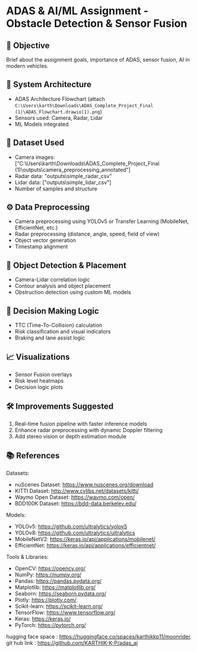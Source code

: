 # ADAS & AI/ML Assignment - Obstacle Detection & Sensor Fusion

## 📌 Objective
Brief about the assignment goals, importance of ADAS, sensor fusion, AI in modern vehicles.

## 🔁 System Architecture
- ADAS Architecture Flowchart (attach `C:\Users\karth\Downloads\ADAS_Complete_Project_Final (1)\ADAS_Flowchart.drawio(1).png`)
- Sensors used: Camera, Radar, Lidar
- ML Models integrated

## 📂 Dataset Used
- Camera images: ["C:\Users\karth\Downloads\ADAS_Complete_Project_Final (1)\outputs\camera_preprocessing_annotated"]
- Radar data: "outputs\simple_radar_csv"
- Lidar data: ["outputs\simple_lidar_csv"]
- Number of samples and structure

## ⚙️ Data Preprocessing
- Camera preprocessing using YOLOv5 or Transfer Learning (MobileNet, EfficientNet, etc.)
- Radar preprocessing (distance, angle, speed, field of view)
- Object vector generation
- Timestamp alignment

## 🤖 Object Detection & Placement
- Camera-Lidar correlation logic
- Contour analysis and object placement
- Obstruction detection using custom ML models

## 🧠 Decision Making Logic
- TTC (Time-To-Collision) calculation
- Risk classification and visual indicators
- Braking and lane assist logic

## 📈 Visualizations
- Sensor Fusion overlays
- Risk level heatmaps
- Decision logic plots

## 🛠 Improvements Suggested
1. Real-time fusion pipeline with faster inference models
2. Enhance radar preprocessing with dynamic Doppler filtering
3. Add stereo vision or depth estimation module

## 📚 References
Datasets:
- nuScenes Dataset: https://www.nuscenes.org/download
- KITTI Dataset: http://www.cvlibs.net/datasets/kitti/
- Waymo Open Dataset: https://waymo.com/open/
- BDD100K Dataset: https://bdd-data.berkeley.edu/

Models:
- YOLOv5: https://github.com/ultralytics/yolov5
- YOLOv8: https://github.com/ultralytics/ultralytics
- MobileNetV2: https://keras.io/api/applications/mobilenet/
- EfficientNet: https://keras.io/api/applications/efficientnet/

Tools & Libraries:
- OpenCV: https://opencv.org/
- NumPy: https://numpy.org/
- Pandas: https://pandas.pydata.org/
- Matplotlib: https://matplotlib.org/
- Seaborn: https://seaborn.pydata.org/
- Plotly: https://plotly.com/
- Scikit-learn: https://scikit-learn.org/
- TensorFlow: https://www.tensorflow.org/
- Keras: https://keras.io/
- PyTorch: https://pytorch.org/


hugging face space : https://huggingface.co/spaces/karthikkp11/moonrider
git hub link : https://github.com/KARTHIK-K-P/adas_ai